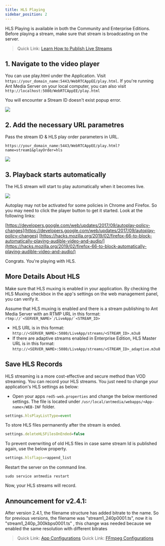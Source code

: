```yaml
---
title: HLS Playing
sidebar_position: 2
---
```


HLS Playing is available in both the Community and Enterprise Editions. Before playing a stream, make sure that stream is broadcasting on the server.

> Quick Link: [Learn How to Publish Live Streams](/v1/docs/publishing-live-streams)

## 1. Navigate to the video player  

You can use play.html under the Application. Visit ```https://your_domain_name:5443/WebRTCAppEE/play.html```. If you're running Ant Media Server on your local computer, you can also visit ```http://localhost:5080/WebRTCAppEE/play.html```
    
You will encounter a Stream ID doesn't exist popup error.
    
![](@site/static/img/image-1645523240043.png)
    

## 2. Add the necessary URL parametres

Pass the stream ID & HLS play order parameters in URL. 
    
```https://your_domain_name:5443/WebRTCAppEE/play.html?name=stream1&playOrder=hls```
    
![](@site/static/img/image-1645523879129.png)
    

## 3. Playback starts automatically

The HLS stream will start to play automatically when it becomes live.
    
![](@site/static/img/image-1645523922843.png)
    

Autoplay may not be activated for some policies in Chrome and Firefox. So you may need to click the player button to get it started. Look at the following links:

[https://developers.google.com/web/updates/2017/09/autoplay-policy-changes](https://developers.google.com/web/updates/2017/09/autoplay-policy-changes) [https://hacks.mozilla.org/2019/02/firefox-66-to-block-automatically-playing-audible-video-and-audio/](https://hacks.mozilla.org/2019/02/firefox-66-to-block-automatically-playing-audible-video-and-audio/)

Congrats. You're playing with HLS.

## More Details About HLS

Make sure that HLS muxing is enabled in your application. By checking the HLS Muxing checkbox in the app's settings on the web management panel, you can verify it.

Assume that HLS muxing is enabled and there is a stream publishing to Ant Media Server with an RTMP URL in this format: ```rtmp://`<SERVER_NAME>`/LiveApp/`<STREAM_ID>```

*   HLS URL is in this format: ```http://<SERVER_NAME>:5080/LiveApp/streams/<STREAM_ID>.m3u8```
*   If there are adaptive streams enabled in Enterprise Edition, HLS Master URL is in this format: ```http://<SERVER_NAME>:5080/LiveApp/streams/<STREAM_ID>_adaptive.m3u8```

## Save HLS Records

HLS streaming is a more cost-effective and secure method than VOD streaming. You can record your HLS streams. You just need to change your application's HLS settings as below:

*   Open your apps ```red5-web.properties``` and change the below mentioned settings. The file is located under `/usr/local/antmedia/webapps/<App-name>/WEB-INF` folder.
    
```js 
settings.hlsPlayListType=event
```
    
To store HLS files permanently after the stream is ended.

```js 
settings.deleteHLSFilesOnEnded=false
```
    
To prevent overwriting of old HLS files in case same stream Id is published again, use the below property.

```js 
settings.hlsflags=+append_list
```

Restart the server on the command line.
    
```shell
sudo service antmedia restart
```
    
Now, your HLS streams will record.

## Announcement for v2.4.1:
After version 2.4.1, the filename structure has added bitrate to the name. So for previous versions, the filename was "stream1_240p0001.ts", now it is "stream1_240p_300kbps0001.ts" , this change was needed because we enabled the same resolution with different bitrates
    

> Quick Link: [App Configurations](/guides/configuration-and-testing/ams-application-configuration/) 
> Quick Link: [FFmpeg Configurations](https://ffmpeg.org/ffmpeg-formats.html#toc-Options-6)